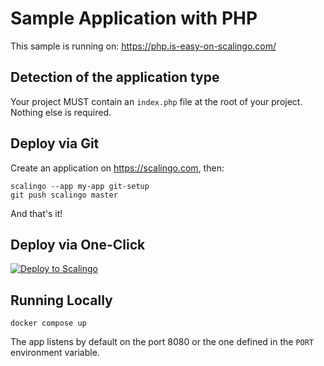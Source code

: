 # Sample Application with PHP

This sample is running on: https://php.is-easy-on-scalingo.com/

## Detection of the application type

Your project MUST contain an `index.php` file at the root of your
project. Nothing else is required.

## Deploy via Git

Create an application on https://scalingo.com, then:

```shell
scalingo --app my-app git-setup
git push scalingo master
```

And that's it!

## Deploy via One-Click

[![Deploy to Scalingo](https://cdn.scalingo.com/deploy/button.svg)](https://dashboard.scalingo.com/create/app?source=https://github.com/Scalingo/sample-php#master)

## Running Locally

```shell
docker compose up
```

The app listens by default on the port 8080 or the one defined in the `PORT`
environment variable.
